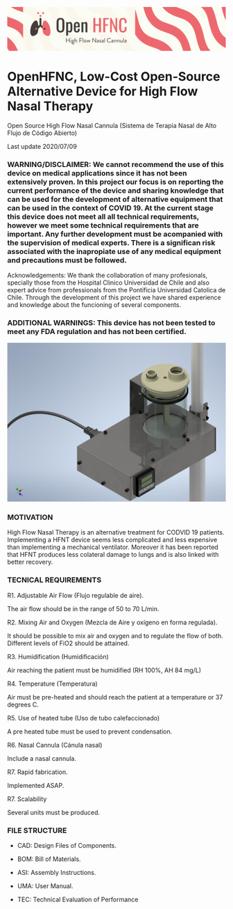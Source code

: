 
![Full System](https://github.com/FabLabUChile/OpenHFNC/blob/master/IMAGES/portada_README.png?raw=true)

# OpenHFNC, Low-Cost Open-Source Alternative Device for High Flow Nasal Therapy
Open Source High Flow Nasal Cannula (Sistema de Terapia Nasal de Alto Flujo de Código Abierto) 

Last update 2020/07/09

### WARNING/DISCLAIMER: We cannot recommend the use of this device on medical applications since it has not been extensively proven. In this project our focus is on reporting the current performance of the device and sharing knowledge that can be used for the development of alternative equipment that can be used in the context of COVID 19. At the current stage this device does not meet all all technical requirements, however we meet some technical requirements that are important. Any further development must be acompanied with the supervision of medical experts. There is a significan risk associated with the inapropiate use of any medical equipment and precautions must be followed. 


Acknowledgements: We thank the collaboration of many profesionals, specially those from the Hospital Clinico Universidad de Chile and also expert advice from professionals from the Pontificia Universidad Catolica de Chile. Through the development of this project we have shared experience and knowledge about the funcioning of several components. 

### ADDITIONAL WARNINGS: This device has not been tested to meet any FDA regulation and has not been certified. 

![Full System](https://github.com/FabLabUChile/OpenHFNC/blob/master/IMAGES/Render1.jpg?raw=true)


### MOTIVATION

High Flow Nasal Therapy is an alternative treatment for CODVID 19 patients. Implementing a HFNT device seems less complicated and less expensive than implementing a mechanical ventilator. Moreover it has been reported that HFNT produces less colateral damage to lungs and is also linked with better recovery. 


### TECNICAL REQUIREMENTS


R1. Adjustable Air Flow (Flujo regulable de aire).

The air flow should be in the range of 50 to 70 L/min. 

R2. Mixing Air and Oxygen (Mezcla de Aire y oxígeno en forma regulada).

It should be possible to mix air and oxygen and to regulate the flow of both. Different levels of FiO2 should be
attained. 

R3. Humidification (Humidificación)

Air reaching the patient must be humidified (RH 100%, AH 84 mg/L)

R4. Temperature (Temperatura)

Air must be pre-heated and should reach the patient at a temperature or 37 degrees C. 

R5. Use of heated tube (Uso de tubo calefaccionado)

A pre heated tube must be used to prevent condensation. 

R6. Nasal Cannula (Cánula nasal)

Include a nasal cannula. 

R7. Rapid fabrication.

Implemented ASAP.

R7. Scalability

Several units must be produced. 


### FILE STRUCTURE

* CAD: Design Files of Components.

* BOM: Bill of Materials. 

* ASI: Assembly Instructions. 

* UMA: User Manual. 

* TEC: Technical Evaluation of Performance
